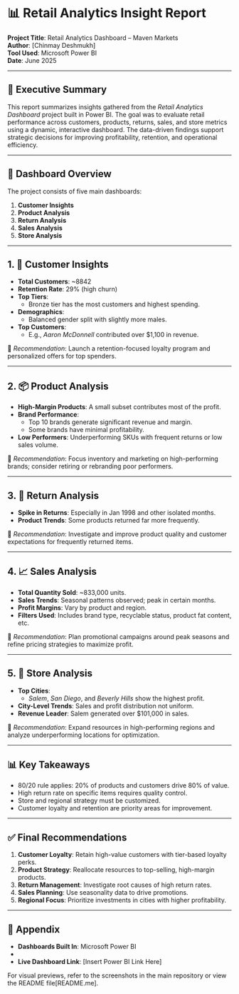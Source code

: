 # 📊 Retail Analytics Insight Report
**Project Title**: Retail Analytics Dashboard – Maven Markets  
**Author**: [Chinmay Deshmukh]  
**Tool Used**: Microsoft Power BI  
**Date**: June 2025  

---

## 🧾 Executive Summary

This report summarizes insights gathered from the *Retail Analytics Dashboard* project built in Power BI. The goal was to evaluate retail performance across customers, products, returns, sales, and store metrics using a dynamic, interactive dashboard. The data-driven findings support strategic decisions for improving profitability, retention, and operational efficiency.

---

## 📁 Dashboard Overview

The project consists of five main dashboards:

1. **Customer Insights**
2. **Product Analysis**
3. **Return Analysis**
4. **Sales Analysis**
5. **Store Analysis**

---

## 1. 👥 Customer Insights

- **Total Customers**: ~8842
- **Retention Rate**: 29% (high churn)
- **Top Tiers**:  
  - Bronze tier has the most customers and highest spending.
- **Demographics**:
  - Balanced gender split with slightly more males.
- **Top Customers**:  
  - E.g., *Aaron McDonnell* contributed over $1,100 in revenue.

📌 *Recommendation*: Launch a retention-focused loyalty program and personalized offers for top spenders.

---

## 2. 📦 Product Analysis

- **High-Margin Products**: A small subset contributes most of the profit.
- **Brand Performance**:  
  - Top 10 brands generate significant revenue and margin.
  - Some brands have minimal profitability.
- **Low Performers**: Underperforming SKUs with frequent returns or low sales volume.

📌 *Recommendation*: Focus inventory and marketing on high-performing brands; consider retiring or rebranding poor performers.

---

## 3. 🔁 Return Analysis

- **Spike in Returns**: Especially in Jan 1998 and other isolated months.
- **Product Trends**: Some products returned far more frequently.

📌 *Recommendation*: Investigate and improve product quality and customer expectations for frequently returned items.

---

## 4. 📈 Sales Analysis

- **Total Quantity Sold**: ~833,000 units.
- **Sales Trends**: Seasonal patterns observed; peak in certain months.
- **Profit Margins**: Vary by product and region.
- **Filters Used**: Includes brand type, recyclable status, product fat content, etc.

📌 *Recommendation*: Plan promotional campaigns around peak seasons and refine pricing strategies to maximize profit.

---

## 5. 🏬 Store Analysis

- **Top Cities**:  
  - *Salem*, *San Diego*, and *Beverly Hills* show the highest profit.
- **City-Level Trends**: Sales and profit distribution not uniform.
- **Revenue Leader**: Salem generated over $101,000 in sales.

📌 *Recommendation*: Expand resources in high-performing regions and analyze underperforming locations for optimization.

---

## 📊 Key Takeaways

- 80/20 rule applies: 20% of products and customers drive 80% of value.
- High return rate on specific items requires quality control.
- Store and regional strategy must be customized.
- Customer loyalty and retention are priority areas for improvement.

---

## ✅ Final Recommendations

1. **Customer Loyalty**: Retain high-value customers with tier-based loyalty perks.
2. **Product Strategy**: Reallocate resources to top-selling, high-margin products.
3. **Return Management**: Investigate root causes of high return rates.
4. **Sales Planning**: Use seasonality data to drive promotions.
5. **Regional Focus**: Prioritize investments in cities with higher profitability.

---

## 📎 Appendix

- **Dashboards Built In**: Microsoft Power BI  
- [**Data Source**]: (./MavenMarket.zip)  
- **Live Dashboard Link**: [Insert Power BI Link Here]

For visual previews, refer to the screenshots in the main repository or view the README file[README.me].


